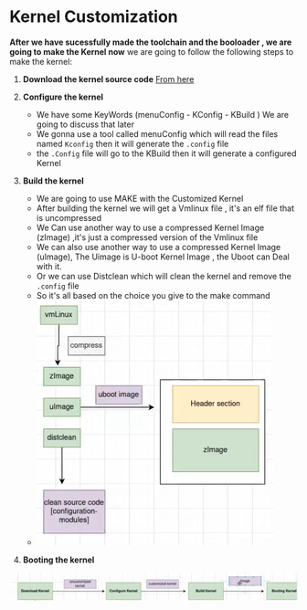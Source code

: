 # Kernel Customization
**After we have sucessfully made the toolchain and the booloader , we are going to make the Kernel now**
we are going to follow the following steps to make the kernel:
1. **Download the kernel source code**      [From here](https://kernel.org/)
2. **Configure the kernel**
    - We have some KeyWords (menuConfig - KConfig - KBuild ) We are going to discuss that later
    - We gonna use a tool called menuConfig which will read the files named `Kconfig` then it will generate the `.config` file
    - the `.Config` file will go to the KBuild then it will generate a configured Kernel

3. **Build the kernel**
    -  We are going to use MAKE with the Customized Kernel
    - After building the kernel we will get a Vmlinux file , it's an elf file that is uncompressed
    - We Can use another way to use a compressed Kernel Image (zImage) ,it's just a compressed version of the Vmlinux file
    - We can also use another way to use a compressed Kernel Image (uImage), The Uimage is U-boot Kernel Image , the Uboot can Deal with it.
    - Or we can use Distclean which will clean the kernel and remove the `.config` file
    - So it's all based on the choice you give to the make command 
    - ![alt text](Assets/image2.png)
4. **Booting the kernel**

![alt text](Assets/image.png)




 
